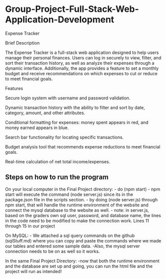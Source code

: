 # Group-Project-Full-Stack-Web-Application-Development
Expense Tracker

Brief Description

The Expense Tracker is a full-stack web application designed to help users manage their personal finances. Users can log in securely to view, filter, and sort their transaction history, as well as analyze their expenses through a dynamic interface. Additionally, the app provides a feature to set a monthly budget and receive recommendations on which expenses to cut or reduce to meet financial goals.

Features

Secure login system with username and password validation.

Dynamic transaction history with the ability to filter and sort by date, category, amount, and other attributes.

Conditional formatting for expenses: money spent appears in red, and money earned appears in blue.

Search bar functionality for locating specific transactions.

Budget analysis tool that recommends expense reductions to meet financial goals.

Real-time calculation of net total income/expenses.

## Steps on how to run the program

On your local computer in the Final Project directory: 
    - do (npm start)
    - npm start will execute the command (node server.js) since its in the package.json file in the scripts section.
    - by doing (node server.js) through npm start, that will handle the runtime environment of the website and connect the mysql database to the website as well. 
    - note: in server.js, based on the graders own sql user, password, and database name, the lines in the code need to be modified to make the connection work. Lines 11 through 15 in our project

On MySQL:
    - We attached a sql query commands on the github (sqlStuff.md) where you can copy and paste the commands where we made our tables and entered some sample data. 
    -Also, the mysql server connection needs to be on as well so it works.

In the same Final Project Directory:
    -now that both the runtime environment and the database are set up and going, you can run the html file and the project will run as intended!


